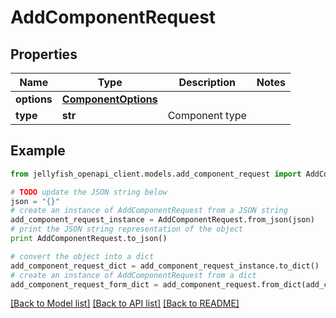 # AddComponentRequest


## Properties
Name | Type | Description | Notes
------------ | ------------- | ------------- | -------------
**options** | [**ComponentOptions**](ComponentOptions.md) |  | 
**type** | **str** | Component type | 

## Example

```python
from jellyfish_openapi_client.models.add_component_request import AddComponentRequest

# TODO update the JSON string below
json = "{}"
# create an instance of AddComponentRequest from a JSON string
add_component_request_instance = AddComponentRequest.from_json(json)
# print the JSON string representation of the object
print AddComponentRequest.to_json()

# convert the object into a dict
add_component_request_dict = add_component_request_instance.to_dict()
# create an instance of AddComponentRequest from a dict
add_component_request_form_dict = add_component_request.from_dict(add_component_request_dict)
```
[[Back to Model list]](../README.md#documentation-for-models) [[Back to API list]](../README.md#documentation-for-api-endpoints) [[Back to README]](../README.md)


